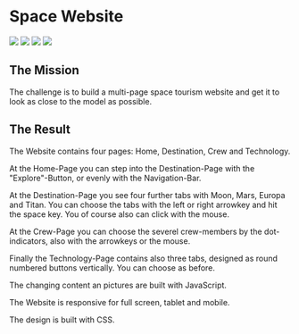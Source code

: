 # Space Website

![](.assets/screenshot-home.png)
![](.assets/screenshot-destination.png)
![](.assets/screenshot-crew.png)
![](.assets/screenshot-technology.png)

## The Mission

The challenge is to build a multi-page space tourism website and get it to look as close to the model as possible.

## The Result

The Website contains four pages: Home, Destination, Crew and Technology.

At the Home-Page you can step into the Destination-Page with the "Explore"-Button, or evenly with the Navigation-Bar.

At the Destination-Page you see four further tabs with Moon, Mars, Europa and Titan. You can choose the tabs with the left or right arrowkey and hit the space key. You of course also can click with the mouse.

At the Crew-Page you can choose the severel crew-members by the dot-indicators, also with the arrowkeys or the mouse.

Finally the Technology-Page contains also three tabs, designed as round numbered buttons vertically. You can choose as before.

The changing content an pictures are built with JavaScript.

The Website is responsive for full screen, tablet and mobile.

The design is built with CSS.
